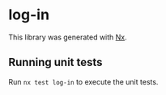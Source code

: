 # log-in

This library was generated with [Nx](https://nx.dev).

## Running unit tests

Run `nx test log-in` to execute the unit tests.
